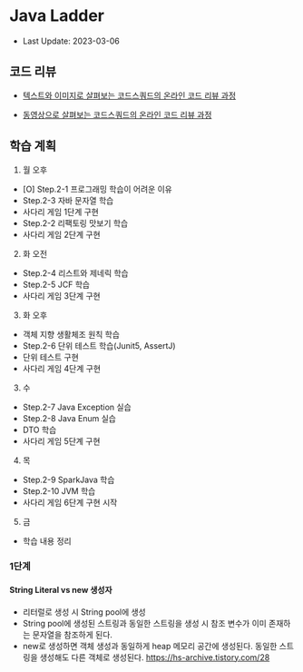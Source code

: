 # Java Ladder

- Last Update: 2023-03-06

## 코드 리뷰

* [텍스트와 이미지로 살펴보는 코드스쿼드의 온라인 코드 리뷰 과정](https://github.com/code-squad/codesquad-docs/blob/master/codereview/README.md)

* [동영상으로 살펴보는 코드스쿼드의 온라인 코드 리뷰 과정](https://youtube.com/watch?v=lFinZfu3QO0&si=EnSIkaIECMiOmarE)

## 학습 계획

1. 월 오후
- [O] Step.2-1 프로그래밍 학습이 어려운 이유
- Step.2-3 자바 문자열 학습
- 사다리 게임 1단계 구현
- Step.2-2 리팩토링 맛보기 학습
- 사다리 게임 2단계 구현

2. 화 오전
- Step.2-4 리스트와 제네릭 학습
- Step.2-5 JCF 학습
- 사다리 게임 3단계 구현

3. 화 오후
- 객체 지향 생활체조 원칙 학습
- Step.2-6 단위 테스트 학습(Junit5, AssertJ)
- 단위 테스트 구현
- 사다리 게임 4단계 구현

3. 수
- Step.2-7 Java Exception 실습
- Step.2-8 Java Enum 실습
- DTO 학습
- 사다리 게임 5단계 구현

4. 목
- Step.2-9 SparkJava 학습
- Step.2-10 JVM 학습
- 사다리 게임 6단계 구현 시작

5. 금
- 학습 내용 정리

### 1단계

#### String Literal vs new 생성자
- 리터럴로 생성 시 String pool에 생성
- String pool에 생성된 스트링과 동일한 스트링을 생성 시 참조 변수가 이미 존재하는 문자열을 참조하게 된다.
- new로 생성하면 객체 생성과 동일하게 heap 메모리 공간에 생성된다. 동일한 스트링을 생성해도 다른 객체로 생성된다.
  https://hs-archive.tistory.com/28

